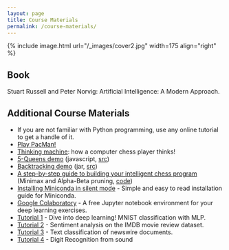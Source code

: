 ```yaml
---
layout: page
title: Course Materials
permalink: /course-materials/
---
```


{% include image.html url="/_images/cover2.jpg" width=175 align="right" %}

## Book

Stuart Russell and Peter Norvig: Artificial Intelligence: A Modern Approach.

## Additional Course Materials

* If you are not familiar with Python programming, use any online tutorial to get a handle of it.
* [Play PacMan!](https://www.google.co.uk/search?q=pacman)
* [Thinking machine](http://www.bewitched.com/chess/): how a computer chess player thinks!
* [5-Queens demo](https://iust-courses.github.io/ai97/static_files/presentations/fiveQueens.zip) (javascript, [src](http://ai.berkeley.edu/home.html))
* [Backtracking demo](https://iust-courses.github.io/ai97/static_files/presentations/backtracking_demo.zip) (jar, [src](http://ai.berkeley.edu/home.html))
* [A step-by-step guide to building your intelligent chess program](https://medium.freecodecamp.org/simple-chess-ai-step-by-step-1d55a9266977) (Minimax and Alpha-Beta pruning, [code](https://jsfiddle.net/Laa0p1mh/3/))
* [Installing Miniconda in silent mode](https://conda.io/docs/user-guide/install/index.html#installing-in-silent-mode) - Simple and easy to read installation guide for Miniconda.
* [Google Colaboratory](https://colab.research.google.com) - A free Jupyter notebook environment for your deep learning exercises.
* [Tutorial 1](https://iust-courses.github.io/ai97/static_files/mnist.ipynb) - Dive into deep learning! MNIST classification with MLP.
* [Tutorial 2](https://iust-courses.github.io/ai97/static_files/imdb_mlp.ipynb) - Sentiment analysis on the IMDB movie review dataset.
* [Tutorial 3](https://iust-courses.github.io/ai97/static_files/newswire_mlp.ipynb) - Text classification of newswire documents.
* [Tutorial 4](https://iust-courses.github.io/ai97/static_files/fsdd.ipynb) - Digit Recognition from sound
